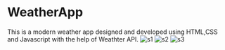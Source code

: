 # WeatherApp
This is a modern weather app designed and developed using HTML,CSS and Javascript with the help of Weathter API.
![s1](https://github.com/AbhiBhujbal99/WeatherApp/assets/126944257/f9f8b344-526a-4fd3-87d3-fc633b9bb711)
![s2](https://github.com/AbhiBhujbal99/WeatherApp/assets/126944257/26d1a90b-c4d7-4793-afc3-cbb129b44bba)
![s3](https://github.com/AbhiBhujbal99/WeatherApp/assets/126944257/c33c41d6-d9be-4ef1-84da-ddc460fdc5ac)
